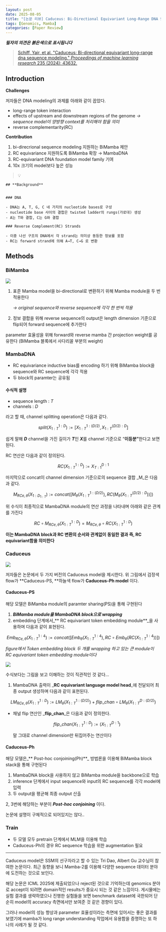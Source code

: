 ```yaml
---
layout: post
date: 2025-08-05
title: "[논문 리뷰] Caduceus: Bi-Directional Equivariant Long-Range DNA Sequence Modeling"
tags: [Genomics, Mamba]
categories: [Paper Review]
---
```


<span class="notion-red">_**필자의 의견은 붉은색으로 표시됩니다**_</span>


> [Schiff, Yair, et al. "Caduceus: Bi-directional equivariant long-range dna sequence modeling." ](https://pmc.ncbi.nlm.nih.gov/articles/PMC12189541/)[_Proceedings of machine learning research_](https://pmc.ncbi.nlm.nih.gov/articles/PMC12189541/)[ 235 (2024): 43632.](https://pmc.ncbi.nlm.nih.gov/articles/PMC12189541/)



## Introduction


**Challenges**


저자들은 DNA modeling의 과제를 아래와 같이 꼽았다.

- long-range token interaction
- effects of upstream and downstream regions of the genome 
_→ sequence model이 양방향 context를 처리해야 함을 의미_
- reverse complementarity(RC)

**Contribution**

1. bi-direcrional sequence modeling 지원하는 BiMamba 제안
1. RC equivariance 지원하도록 BiMamba 확장 → MambaDNA
1. RC-equivariant DNA foundation model family 기여
1. 10x 크기의 model보다 높은 성능

> 💡 


	## **Background**


	### DNA

	- DNA는 A, T, G, C 네 가지의 nucleotide bases로 구성
	- nucleotide base 사이의 결합은 twisted ladder의 rungs(가로대) 생성
	- A는 T와 결합, C는 G와 결합

	### Reverse Complement(RC) Strands

	- 이중 나선 구조의 DNA에서 각 strand는 의미상 동등한 정보를 포함
	- RC는 forward strand에 의해 A→T, C→G 로 변환


## Methods



### BiMamba


![](https://prod-files-secure.s3.us-west-2.amazonaws.com/542b861c-36a8-4051-84e5-8804b6728dba/2c247d59-7815-4980-99f0-8f0d21f445a7/image.png?X-Amz-Algorithm=AWS4-HMAC-SHA256&X-Amz-Content-Sha256=UNSIGNED-PAYLOAD&X-Amz-Credential=ASIAZI2LB466RHBJQMRD%2F20250810%2Fus-west-2%2Fs3%2Faws4_request&X-Amz-Date=20250810T132146Z&X-Amz-Expires=3600&X-Amz-Security-Token=IQoJb3JpZ2luX2VjEJ3%2F%2F%2F%2F%2F%2F%2F%2F%2F%2FwEaCXVzLXdlc3QtMiJGMEQCICYLk08VcogWVbFHwNbtDJiFIl2Fixr9KEF9mOpAJqbwAiA%2F2pyKXdifX0pvwcy8J8vp8q1fOlhmBJbgMyEaGFNsEyqIBAjW%2F%2F%2F%2F%2F%2F%2F%2F%2F%2F8BEAAaDDYzNzQyMzE4MzgwNSIMTH2VjtcVM1jK02DfKtwDJ57TMsgYuDS9kMzlt6Hnrg5F7okHjx9XFNJhV2RS9T93xn2jL%2BochKoZwWP8MfZqy3P6HW0Zy4oI6rZNXcePW4ABrcfysJg88wLx56mBZLPGhWmtoMTZBJm%2F1Hzwh2OqOAUVo3jW3YQG00QMvzlq4YuTa2Lk3mD0z9xHVYXjsJVwD%2BlwW5uu1FANGtwe%2FHIktYZIgoKfv%2FP8cCIJbPY7BeAh0i4bKTeRD4WACTL8NLKnjRCnt06O9DRPkUZAW8CT8tjusbOxhTUal0clb6gECgbegJY5Oro3PCHf8yyQ%2BJfZw7V5sob%2Fu2ouiFHQEoLvhDy0l6CYaGNVNYa9%2BV7QQKEWEYVISCcZFoe0cyprYAR%2FQVt%2BSHAzaP94zlZSAtrDssmlXV8JcM0ycWT6MDN6rSzjI6HXUhWR%2BC%2FUtmP0SikVNqziFswDgfRJYzi7ZH3PzNuUvlIM%2B%2BrvGJueoUOHzQVbdlU6YK%2FzJYz29CT1z81pLLWBWKQTBFplaLVxxWb04w93XdK59gR%2BU9wRvSz4FUND5fbjVGLwWT8k2Zwz6FVwX5aaHYS%2B1SNcLMKUcUzcVIfHz2%2BKdT8uKpX2OYJmX1vPrOSIkDh8LRoVfOu1%2BHAoL5dz7W74gIFqOL0whaXixAY6pgHjVnbzfeZrTm39wjT0ek9SKskyg9WfRUXYc0Z%2BJY8OdStRHqXVndTwLLmuUgy8GNpvhipIJuabDwm5MDaAgkHoEWBCUhgqkVWkjFe2EYiO3xEikO67tyhXefNfAcGp33npeOmW89mi30T2a9LrGJUwoCdTb7gRNFuf%2BpHgNr6zLFPhDRqIQenxx2jghDLJQYfvtQ9nM%2Fs3yThn%2BYylDT1uEHkGwKbA&X-Amz-Signature=886604fd65f3d9d58079c25ac006dc4ac315543e82cccdbcde18f1354370cb8e&X-Amz-SignedHeaders=host&x-amz-checksum-mode=ENABLED&x-id=GetObject)

1. 표준 Mamba model을 bi-directional로 변환하기 위해 Mamba module을 두 번 적용한다

	_→ original sequence와 reverse sequence에 각각 한 번씩 적용_

1. 정보 결합을 위해 reverse sequence의 output은 length dimension 기준으로 flip되어 forward sequence에 추가한다

parameter 효율성을 위해 forward와 reverse mamba 간 projection weight를 공유한다 (BiMamba 블록에서 사다리꼴 부분의 weight)



### MambaDNA

- RC equivariance inductive bias를 encoding 하기 위해 BiMamba block을 sequence와 RC sequence에 각각 적용
- 두 block의 paramter는 공유됨


#### 수식적 설명

- sequence length : _T_
- channels : _D_

라고 할 때,  channel splitting operation은 다음과 같다.


$$
split(X^{1:D}_{1:T}):=[X^{1:(D/2)}_{1:T},X^{(D/2):D}_{1:T}]
$$


<span class="notion-red">쉽게 말해 </span><span class="notion-red">_**D**_</span><span class="notion-red"> channel을 가진 길이가 </span><span class="notion-red">_**T**_</span><span class="notion-red">인 </span><span class="notion-red">_**X**_</span><span class="notion-red">를 channel 기준으로 “</span><span class="notion-red">**이등분”**</span><span class="notion-red">한다고 보면 된다.</span>


RC 연산은 다음과 같이 정의된다.


$$
RC(X^{1:D}_{1:T}):=X^{D:1}_{T:1}
$$


마지막으로 concat이 channel dimension 기준으로의 sequence 결합 _M_은 다음과 같다.


$$
M_{RCe,\theta}(X_{1:D_{1:T}}):=concat([M_{\theta}(X^{1:(D/2)}_{1:T}),RC(M_{\theta}(X^{(D/2):D}_{1:T}))])
$$


위 수식이 최종적으로 MambaDNA module의 연산 과정을 나타내며 아래와 같은 관계를 가진다


$$
RC\circ M_{RCe,\theta}(X^{1:D}_{1:T}) = M_{RCe,\theta} \circ RC(X^{1:D}_{1:T})
$$


**이는 MambaDNA block과 RC 변환의 순서와 관계없이 동일한 결과 즉, RC equivariant함을 의미한다**



### Caduceus


![](https://prod-files-secure.s3.us-west-2.amazonaws.com/542b861c-36a8-4051-84e5-8804b6728dba/f94a60d7-8145-473b-aef9-7c68d3ec604a/image.png?X-Amz-Algorithm=AWS4-HMAC-SHA256&X-Amz-Content-Sha256=UNSIGNED-PAYLOAD&X-Amz-Credential=ASIAZI2LB466RHBJQMRD%2F20250810%2Fus-west-2%2Fs3%2Faws4_request&X-Amz-Date=20250810T132146Z&X-Amz-Expires=3600&X-Amz-Security-Token=IQoJb3JpZ2luX2VjEJ3%2F%2F%2F%2F%2F%2F%2F%2F%2F%2FwEaCXVzLXdlc3QtMiJGMEQCICYLk08VcogWVbFHwNbtDJiFIl2Fixr9KEF9mOpAJqbwAiA%2F2pyKXdifX0pvwcy8J8vp8q1fOlhmBJbgMyEaGFNsEyqIBAjW%2F%2F%2F%2F%2F%2F%2F%2F%2F%2F8BEAAaDDYzNzQyMzE4MzgwNSIMTH2VjtcVM1jK02DfKtwDJ57TMsgYuDS9kMzlt6Hnrg5F7okHjx9XFNJhV2RS9T93xn2jL%2BochKoZwWP8MfZqy3P6HW0Zy4oI6rZNXcePW4ABrcfysJg88wLx56mBZLPGhWmtoMTZBJm%2F1Hzwh2OqOAUVo3jW3YQG00QMvzlq4YuTa2Lk3mD0z9xHVYXjsJVwD%2BlwW5uu1FANGtwe%2FHIktYZIgoKfv%2FP8cCIJbPY7BeAh0i4bKTeRD4WACTL8NLKnjRCnt06O9DRPkUZAW8CT8tjusbOxhTUal0clb6gECgbegJY5Oro3PCHf8yyQ%2BJfZw7V5sob%2Fu2ouiFHQEoLvhDy0l6CYaGNVNYa9%2BV7QQKEWEYVISCcZFoe0cyprYAR%2FQVt%2BSHAzaP94zlZSAtrDssmlXV8JcM0ycWT6MDN6rSzjI6HXUhWR%2BC%2FUtmP0SikVNqziFswDgfRJYzi7ZH3PzNuUvlIM%2B%2BrvGJueoUOHzQVbdlU6YK%2FzJYz29CT1z81pLLWBWKQTBFplaLVxxWb04w93XdK59gR%2BU9wRvSz4FUND5fbjVGLwWT8k2Zwz6FVwX5aaHYS%2B1SNcLMKUcUzcVIfHz2%2BKdT8uKpX2OYJmX1vPrOSIkDh8LRoVfOu1%2BHAoL5dz7W74gIFqOL0whaXixAY6pgHjVnbzfeZrTm39wjT0ek9SKskyg9WfRUXYc0Z%2BJY8OdStRHqXVndTwLLmuUgy8GNpvhipIJuabDwm5MDaAgkHoEWBCUhgqkVWkjFe2EYiO3xEikO67tyhXefNfAcGp33npeOmW89mi30T2a9LrGJUwoCdTb7gRNFuf%2BpHgNr6zLFPhDRqIQenxx2jghDLJQYfvtQ9nM%2Fs3yThn%2BYylDT1uEHkGwKbA&X-Amz-Signature=11d14bb0561c48c32348fd0d1930c48a27238c6470370dc29248369f06f83fbc&X-Amz-SignedHeaders=host&x-amz-checksum-mode=ENABLED&x-id=GetObject)


저자들은 논문에서 두 가지 버전의 Caduceus model을 제시한다. 위 그림에서 검정색 flow가 **Caduceus-PS, **하늘색 flow가 **Caduceus-Ph model** 이다.



#### Caduceus-PS


해당 모델은 BiMamba module의 paramter sharing(PS)을 통해 구현된다

1. _**BiMamba module을 MambaDNA block으로 wrapping**_
1. embedding 단계에서_** RC equivariant token embedding module**_을 사용하며 다음과 같이 표현된다.

$$
Emb_{RCe,\theta}(X^{1:4}_{1:T}):=concat([Emb_{\theta}(X^{1:4}_{1:T}),RC \circ Emb_{\theta}(RC(X^{1:4}_{1:T}))])
$$


_figure에서 Token embedding block 두 개를 wrapping 하고 있는 큰 module이 RC equivariant token embedding module이다_


![](https://prod-files-secure.s3.us-west-2.amazonaws.com/542b861c-36a8-4051-84e5-8804b6728dba/b175e4da-71eb-4e91-8c23-a06dabe673c9/image.png?X-Amz-Algorithm=AWS4-HMAC-SHA256&X-Amz-Content-Sha256=UNSIGNED-PAYLOAD&X-Amz-Credential=ASIAZI2LB466RHBJQMRD%2F20250810%2Fus-west-2%2Fs3%2Faws4_request&X-Amz-Date=20250810T132147Z&X-Amz-Expires=3600&X-Amz-Security-Token=IQoJb3JpZ2luX2VjEJ3%2F%2F%2F%2F%2F%2F%2F%2F%2F%2FwEaCXVzLXdlc3QtMiJGMEQCICYLk08VcogWVbFHwNbtDJiFIl2Fixr9KEF9mOpAJqbwAiA%2F2pyKXdifX0pvwcy8J8vp8q1fOlhmBJbgMyEaGFNsEyqIBAjW%2F%2F%2F%2F%2F%2F%2F%2F%2F%2F8BEAAaDDYzNzQyMzE4MzgwNSIMTH2VjtcVM1jK02DfKtwDJ57TMsgYuDS9kMzlt6Hnrg5F7okHjx9XFNJhV2RS9T93xn2jL%2BochKoZwWP8MfZqy3P6HW0Zy4oI6rZNXcePW4ABrcfysJg88wLx56mBZLPGhWmtoMTZBJm%2F1Hzwh2OqOAUVo3jW3YQG00QMvzlq4YuTa2Lk3mD0z9xHVYXjsJVwD%2BlwW5uu1FANGtwe%2FHIktYZIgoKfv%2FP8cCIJbPY7BeAh0i4bKTeRD4WACTL8NLKnjRCnt06O9DRPkUZAW8CT8tjusbOxhTUal0clb6gECgbegJY5Oro3PCHf8yyQ%2BJfZw7V5sob%2Fu2ouiFHQEoLvhDy0l6CYaGNVNYa9%2BV7QQKEWEYVISCcZFoe0cyprYAR%2FQVt%2BSHAzaP94zlZSAtrDssmlXV8JcM0ycWT6MDN6rSzjI6HXUhWR%2BC%2FUtmP0SikVNqziFswDgfRJYzi7ZH3PzNuUvlIM%2B%2BrvGJueoUOHzQVbdlU6YK%2FzJYz29CT1z81pLLWBWKQTBFplaLVxxWb04w93XdK59gR%2BU9wRvSz4FUND5fbjVGLwWT8k2Zwz6FVwX5aaHYS%2B1SNcLMKUcUzcVIfHz2%2BKdT8uKpX2OYJmX1vPrOSIkDh8LRoVfOu1%2BHAoL5dz7W74gIFqOL0whaXixAY6pgHjVnbzfeZrTm39wjT0ek9SKskyg9WfRUXYc0Z%2BJY8OdStRHqXVndTwLLmuUgy8GNpvhipIJuabDwm5MDaAgkHoEWBCUhgqkVWkjFe2EYiO3xEikO67tyhXefNfAcGp33npeOmW89mi30T2a9LrGJUwoCdTb7gRNFuf%2BpHgNr6zLFPhDRqIQenxx2jghDLJQYfvtQ9nM%2Fs3yThn%2BYylDT1uEHkGwKbA&X-Amz-Signature=263c1a81da882fcea2798ce15e61345d3c9457c18f61ec8f1fbc32d9f7db4b98&X-Amz-SignedHeaders=host&x-amz-checksum-mode=ENABLED&x-id=GetObject)


<span class="notion-red">수식보다는 그림을 보고 이해하는 것이 직관적인 것 같다…</span>

1. MambaDNA 출력이 _**RC equivariant language model head**_에 전달되어 최종 output 생성하며 다음과 같이 표현된다.

$$
LM_{RCe,\theta}(X^{1:D}_{1:T}):= LM_{\theta}(X^{1:(D/2)}_{1:T})+flip\_chan\circ LM_{\theta}(X^{D:(D/2)}_{1:T})
$$

- 채널 flip 연산인 _**flip\_chan**_은 다음과 같이 정의한다.

	$$
	flip\_chan(X^{1:D}_{1:T}):=(X^{D:1}_{1:T})
	$$


	말 그대로 channel dimension만 뒤집어주는 연산이다



#### Caduceus-Ph


해당 모델은_** Post-hoc conjoining(Ph)**_ 방법론을 이용해 BiMamba block stack을 통해 구현된다

1. MambaDNA block을 사용하지 않고 BiMamba module을 backbone으로 학습
1. inference 단계에서 input sequence와 input의 RC sequence를 각각 model에 입력
1. 두 output을 평균해 최종 output 산출

2, 3번에 해당하는 부분이 _**Post-hoc conjoining**_ 이다.


<span class="notion-red">논문에 설명이 구체적으로 되어있지는 않다..</span>



### Train

- 두 모델 모두 pretrain 단계에서 MLM을 이용해 학습
- Caduceus-Ph의 경우 RC sequence 학습을 위한 augmentation 필요

---


<span class="notion-red">Caduceus model은 SSM의 선구자라고 할 수 있는 Tri Dao, Albert Gu 교수님이 참여한 논문이다. 최근 동향을 보니 Mamba-2를 이용해 다양한 sequence 데이터 분야에 도전하는 것으로 보인다.</span>


<span class="notion-red">해당 논문은 ICML 2025에 제출되었으나 reject된 것으로 기억하는데 genomics 분야로 accept이 되려면 domain적인 results가 중요시 되는 것 같은 느낌이다. 게시물에는 실험 결과를 생략하였으나 진행한 실험들을 보면 benchmark dataset에 국한되어 단순히 model의 accuracy 측면에서만 보여준 것 같은 경향이 있다.</span>


<span class="notion-red">그러나 model의 성능 향상과 parameter 효율성이라는 측면에 있어서는 좋은 결과를 보였기에 mamba가 long range understanding 작업에서 유용함을 증명하는 또 하나의 사례가 될 것 같다.</span>


